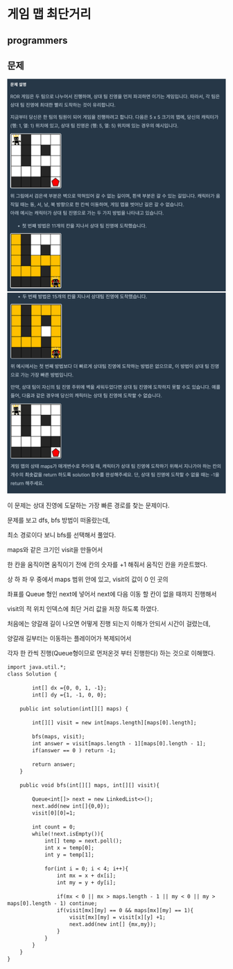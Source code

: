 # 게임 맵 최단거리
## programmers

문제
---
<img src="./images/gameMap1.png">
<img src="./images/gameMap2.png">


이 문제는 상대 진영에 도달하는 가장 빠른 경로를 찾는 문제이다.

문제를 보고 dfs, bfs 방법이 떠올랐는데, 

최소 경로이다 보니 bfs를 선택해서 풀었다.

maps와 같은 크기인 visit을 만들어서

한 칸을 움직이면 움직이기 전에 칸의 숫자를 +1 해줘서 움직인 칸을 카운트했다.

상 하 좌 우 중에서 maps 범위 안에 있고, visit의 값이 0 인 곳의

좌표를 Queue 형인 next에 넣어서 next에 다음 이동 할 칸이 없을 때까지 진행해서

visit의 적 위치 인덱스에 최단 거리 값을 저장 하도록 하였다.

처음에는 양갈래 길이 나오면 어떻게 진행 되는지 이해가 안되서 시간이 걸렸는데,

양갈래 길부터는 이동하는 플레이어가 복제되어서

각자 한 칸씩 진행(Queue형이므로 먼저온것 부터 진행한다) 하는 것으로 이해했다.




```
import java.util.*;
class Solution {
         
        int[] dx ={0, 0, 1, -1};
        int[] dy ={1, -1, 0, 0};
    
    public int solution(int[][] maps) {

        int[][] visit = new int[maps.length][maps[0].length];
        
        bfs(maps, visit);
        int answer = visit[maps.length - 1][maps[0].length - 1];
        if(answer == 0 ) return -1;
        
        return answer;
    }
    
    public void bfs(int[][] maps, int[][] visit){
        
        Queue<int[]> next = new LinkedList<>();
        next.add(new int[]{0,0});
        visit[0][0]=1;
        
        int count = 0;
        while(!next.isEmpty()){
            int[] temp = next.poll();
            int x = temp[0];
            int y = temp[1];
            
            for(int i = 0; i < 4; i++){
                int mx = x + dx[i];
                int my = y + dy[i];
                
                if(mx < 0 || mx > maps.length - 1 || my < 0 || my > maps[0].length - 1) continue;
                if(visit[mx][my] == 0 && maps[mx][my] == 1){
                    visit[mx][my] = visit[x][y] +1;
                    next.add(new int[] {mx,my});
                }
            }
        }
    }
}
```
